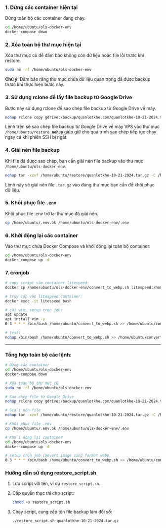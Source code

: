 ### 1. **Dừng các container hiện tại**

Dừng toàn bộ các container đang chạy.

```bash
cd /home/ubuntu/ols-docker-env
docker compose down
```

### 2. **Xóa toàn bộ thư mục hiện tại**

Xóa thư mục cũ để đảm bảo không còn dữ liệu hoặc file lỗi trước khi restore.

```bash
sudo rm -rf /home/ubuntu/ols-docker-env
```

**Chú ý**: Đảm bảo rằng thư mục chứa dữ liệu quan trọng đã được backup trước khi thực hiện bước này.

### 3. **Sử dụng rclone để lấy file backup từ Google Drive**

Bước này sử dụng rclone để sao chép file backup từ Google Drive về máy.

```bash
nohup rclone copy gdrive:/backup/quanlotkhe.com/quanlotkhe-10-21-2024.tar.gz /home/ubuntu/restore &
```

Lệnh trên sẽ sao chép file backup từ Google Drive về máy VPS vào thư mục `/home/ubuntu/restore`. **`nohup`** giúp giữ cho quá trình sao chép tiếp tục chạy ngay cả khi phiên SSH bị ngắt.

### 4. **Giải nén file backup**

Khi file đã được sao chép, bạn cần giải nén file backup vào thư mục `/home/ubuntu/ols-docker-env`.

```bash
nohup tar -xzvf /home/ubuntu/restore/quanlotkhe-10-21-2024.tar.gz -C /home/ubuntu/ &
```

Lệnh này sẽ giải nén file `.tar.gz` vào đúng thư mục bạn cần để khôi phục dữ liệu.

### 5. **Khôi phục file `.env`**

Khôi phục file .env trở lại thư mục đã giải nén.

```bash
cp /home/ubuntu/.env.bk /home/ubuntu/ols-docker-env/.env
```

### 6. **Khởi động lại các container**

Vào thư mục chứa Docker Compose và khởi động lại toàn bộ container:

```bash
cd /home/ubuntu/ols-docker-env
docker compose up -d
```

### 7. **cronjob**

```bash
# copy script vào container litespeed:
docker cp /home/ubuntu/ols-docker-env/convert_to_webp.sh litespeed:/home/ubuntu

# truy cập vào litespeed container:
docker exec -it litespeed bash

# cài vim, setup cron job:
apt update
apt install vim -y
0 3 * * * /bin/bash /home/ubuntu/convert_to_webp.sh >> /home/ubuntu/convert_to_webp.log 2>&1

# test:
nohup /bin/bash /home/ubuntu/convert_to_webp.sh >> /home/ubuntu/convert_to_webp.log 2>&1 &

```
---

### Tổng hợp toàn bộ các lệnh:

```bash
# Dừng các container
cd /home/ubuntu/ols-docker-env
docker-compose down

# Xóa toàn bộ thư mục cũ
sudo rm -rf /home/ubuntu/ols-docker-env

# Sao chép file từ Google Drive
nohup rclone copy gdrive:/backup/quanlotkhe.com/quanlotkhe-10-21-2024.tar.gz /home/ubuntu/restore &

# Giải nén file
nohup tar -xzvf /home/ubuntu/restore/quanlotkhe-10-21-2024.tar.gz -C /home/ubuntu/ &

# Khôi phục file .env
cp /home/ubuntu/.env.bk /home/ubuntu/ols-docker-env/.env

# Khởi động lại container
cd /home/ubuntu/ols-docker-env
docker-compose up -d

# setup cron job convert image sang format webp 
0 3 * * * /bin/bash /home/ubuntu/convert_to_webp.sh >> /home/ubuntu/convert_to_webp.log 2>&1
```

### Hướng dẫn sử dụng restore_script.sh
1. Lưu script với tên, ví dụ `restore_script.sh`.
2. Cấp quyền thực thi cho script:

   ```bash
   chmod +x restore_script.sh
   ```

3. Chạy script, cung cấp tên file backup làm đối số:

   ```bash
   ./restore_script.sh quanlotkhe-10-21-2024.tar.gz
   ```

